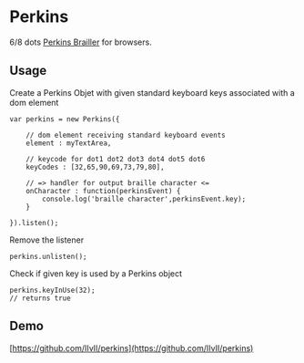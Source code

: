 # Perkins

6/8 dots [Perkins Brailler](https://en.wikipedia.org/wiki/Perkins_Brailler) for browsers.

## Usage

Create a Perkins Objet with given standard keyboard keys associated with a dom element 

	var perkins = new Perkins({
		
		// dom element receiving standard keyboard events 
		element : myTextArea,
		
		// keycode for dot1 dot2 dot3 dot4 dot5 dot6 
		keyCodes : [32,65,90,69,73,79,80],

	    // => handler for output braille character <=
		onCharacter : function(perkinsEvent) {
			console.log('braille character',perkinsEvent.key);
		}
			
	}).listen();

Remove the listener

	perkins.unlisten();

Check if given key is used by a Perkins object

	perkins.keyInUse(32);
	// returns true

## Demo

[https://github.com/IIvII/perkins](https://github.com/IIvII/perkins)

